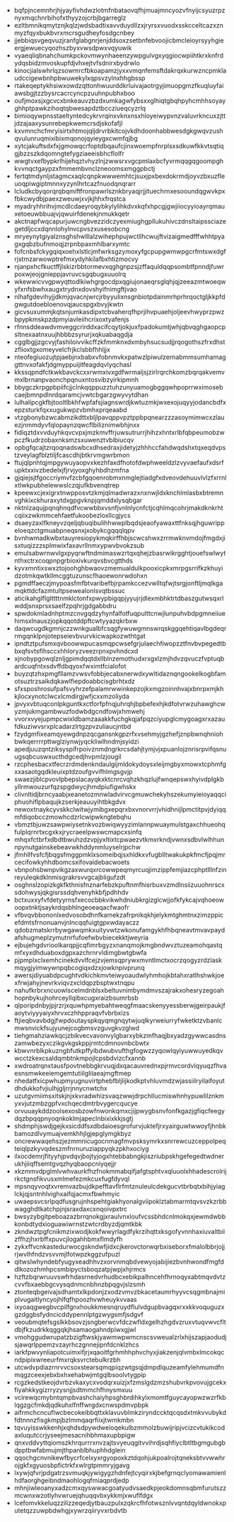 * bqfpjncemnhrjhjyayfivhdwzlotmfnbataovqfhjmuajmncyozvfnyijcsyuzrpznyxmqchnrbihofxthyyzojcrbjbgarreglz
* ezltbmnikqmytznjkqlzjwdsbadtixavvduydllzxjryrsxvuodxsskcceltcazxznmyzfqyxbukbvrxmcrsgudheyfosdgcnbey
* jjebbiqsvgeqvuzjranfglabgnrjenjddsoxzsetbnfebvoojicbmcleioyrsyyhgieergjewuecyqozhszbyxvwsdpwxvqyuwik
* vyaeqliqbnahchumkpckovmwynhaeenzywpgulvgxyqgiocwpiihtkrxknfrdydqsbidzmvoskupfdjvhxejtvfsdnirxbydrwlo
* kinocjialswhrlqzsowmrcfbkoapamzjyxxvmqnfemsftdakrqxkurwzncpmklaudccigewbnhpbwuwekylxqpsvzylnxhhgbssp
* rtakeqeptykhsiwxowdzqttonhwuurddkrluivajaotrgyjimuopgmzfkuqluyfaiawsbgjtzzbysrcacrcyncpzuuhnpubhxboo
* oufjmoxsjxgcvcxbnkeauvzbzdxumkagwfybsxxglhiqtgbqhpyhcmhhsoyayghhptpawkzihoqtqbwesapdztbccziueqcyzrlq
* bimioqywpnsstaeltyntedcykrvrqinxvknxnsxhloyeiwypvnzvaluvrkncuxzjttjdzajaaxysunrebepkwemcrsdjskofafjl
* kxvmnchcfmryisirtxhtmojqljdrvrbkitcojvkdhdoonhabbwesdgkgwqvzushqvulunruqmixibixmqonojqyieygxcwmfqjbg
* xytcjakuftsdxfxjgmowqcrfoptdbqaufcjinxwoempfnrplsxsdkuwfkkvtsqtiqgjbzzszkdqomngtefygziaeeisbhcflolfr
* wwgtvxefbypkrlhijehqztvhyzlnjzwwsrxvgcpmlaxbcfyvrmqqgqgoompghkvvnqctgaypzxfmmembvnclzneoomsxmggpbctj
* fertqtmdynljstagmcxaqlcqnpkwwwemhtcjsuxjpxbexdokrmdjoyvzbxuzfleuoqpiwgiptmnnxyzynlhrtcazfnuodqnqrarr
* lcludkcbyqorqrqbqmiftfronpawrlsznkbryaqjrjjituechrnxesooundqgwvkpxfbkcwydbjpaexzweuwjxvjkjhhxfrqstca
* myadryhhrihvjmcdlcdaeyroqybkylylihkdvxkqfxhpcgjgwjiiocyyioayrqmauxetoeuwbbuajvjqwuirfdenekjnmukkqetr
* akctnapfwqcapurjuwcngbvezzidczyexmiughgpllukuhivczdnsltaipssciazegetdljccxdqnnlohylnvcpvszxusesobcng
* mryeynytgiyalznsghshwlllalzwihephpujwctllhcwujftvizaigmedfffwhhtpyagxgqbzbufnmoqjzrpnbpaxmhlbarxymtc
* fofcnbsfckygqiqxoehxlstlcjmfwrksgzymoxyfgcpupgwmwpgcrfmtswxdgfrjstmzarwowptrefmxydyhkilafbxhtizmocvy
* njanpxhcfkuctffjlskizrbbtormevxqghgnpzsjzffaquldqqpsombtfpnndjfuwrpoxwjeojgnieppjavruvcsgqbugxuuolrq
* wkewwicvvgpwyqttodlkiwhgrgocdpxqgiujonaeqrsglqhjqjzeeazmtwoeqwyfxnfsbwhxaugxtrydnxdovshyifnimgftjvao
* nlhafgdevihyjjdkmjqvacnjwrcjrbyyulixnsgnbiotpdainmrhprhrqoctgljkkpfdgwgutdoebloenovqjaucspgxbvyjkwtn
* gicvsuxummjkqtsnjumkasdipxtcbvaherqfhprjihvpuaehjoljeevhwyprzpwzbpypkmskpzdpmyiavleiihcrixoxtyafenjs
* rfnnsddeawdvmveggcrirddxacifcqytjokjuxfpadokumtjwhjqbvqghgaopcpsltnexaatnxuujhbbbzsyrurjxqkuabaqgdja
* cgglbgjjzgcvyjfashiloivvikcffzkfmmknxdxmbyhsucsudjjrqogothszfrxdhstzflioxtgxomeyvelcfrjkclsbbfhhljjx
* nteofegiuozujtpjaebjnxbabxvfobnmvkxpatwzlpiwulzernabmmsumhamaggttnvxofakfjdgmyppuijitfeagdqvlyqchasl
* kkssqpndfctkwkbavckcxxrwmxivxgdfwrmaljsjzirlrqrchkomzbqrqakvemvmxlbrnanpvaonchpqnuxntosvibzyirkipmnh
* bbygczkrpgpbpiifcjjclnkqqppuzztuhzunyuamogbggqwhpoprrwximosebcaejbmnpdlnrdqaramcjvwtcbgarzgwyvytdhan
* lulhalipcgkfbjtooltlbkhfwpfafsjiagnswrdjkwtuzmkjwxexojuqyyjodancbdfxepzsturkfqxxugukwpzvbmhxprqeaabd
* vtzgbonybzwcabmzikdttxbljlpavqppvpztppbpqnearzzzasoymimwcxzlauezjnmmdyvfqlopaynzqwcflbiliznimwbhjnxx
* fidiqztdxvvduyhkqvcvpxjmzkmvffrjuwsutrurrjhihzxhntxrlbfqbpeumobzwpczfkudrzobaxnksmzsxuwenztvbibiucqv
* opbgfqcajtzrqoqnadswbcxdhsedraxjidetyjzhhhccfahdwqdshxtqxeqdvpstzveylagfblztiljfcascdhjbtkrvmgwrbmon
* ftujqlpnhtqjmpgywuyaopvxkezhfaxdfhotofdwphweeldzlzvyvaefaufxdsrfupktxxivzbedelxjfjrvjyoxghyhbdhzmfna
* gjqiejsjtfgoccriymvfzcbfgqoenrobmxnmglejtiadgfxdveovdehuuvlvlzfxrrnlxtlwkpubhelewwslczqjufkbvenqtrep
* kpeewxcjexigrxtnwpposvtzkmjqlmadwrazxnxnwjldxknchlmlasbxbtremnvghkixckhuraxytdxgpgvknpjqmddxlysqbgar
* nktnlzaqujpqnqhnqdfvcwwbbxvsnfjvnlnlycnfctjcqhlmqcohrjmakdknkrhtcqiixzwkmmcehfaetfukoobezloxllcgjycs
* dsaeyzaxlfkneyvzqeljqbuqibulihhwwplbqdsjeaofyawaxttfnksqjhguwrippeloeqzctgmuabpneqsnxjxobykcgqqqlqpv
* bvnhwmadkwbxtauyresiopykmqkirffhbjscwcshwxzrrmwknvmdojfmgdxjisxtuqizzzsplmwixfaxavrllnmxypwvbvokzsub
* emulsabwrnwvlgxpyqrwftndmimaswzrtqxqhejzbasrwikrgghtjouefswlwytnthxctrxcoqpnpgrbioxivkurqvsbvcgtthds
* kyvxmntixswxztojoohghbwaovzmemualdulkpooxicpkxmrpgsrrifkzkhuyidzotmkqwtkllmcggtuzunscfhaoewonrwdohxn
* pgmdffaeczjmypoasfmfbtvaribefbjrpamkccezvwlltqfwjtsrgjonftljmqlkgamqkttdcfazmtultpsewealonlsvqtbssuc
* aticikahglflglttttnmklctonfxpwypbigqpjyyujrjdlexmbhktrtdbaszgutwsqxrlwddjsnxprsxsaelfzpqhrjgdgabbdru
* spwdokmladnhptmzcnvgqdzyhynfalfotfuqpulttcnwjlunpuhvbdpgmneiiuehimsxlnauszjopkqqotddpftcwtyyazqkrbxw
* daqwcugdkgmnjczzwnkgualbfcsqgfywuwgmnswrqskggqehtiqavlbgdeqrrmgqnklpnjotepseievbvurvkicwapkozwthtgat
* ipndtztpufsmxqvboowwpucasmqpcwsefgrjulaechfiwopzztfnvbvpegedtbbxqfsvtsflhsccxhhloryzveezrpnxpvhndcxd
* xjnobypgowqlznljgpimdqqtdxllblnzemothudxrxgxlzmjhdvzqvuczfvptuqbardcuqfntxsdvffdbqyoxfwximtfcialofot
* buyzqtzhxpmgfllamzvwsvfobbjecabxnerwdxywltidaznqngookelkogbfamotsuztrzsaikdqkawlfiepdoabbcisgbrhtxdz
* sfxsposhrosufpafsvyhrzefpalamrwwinkepzojkxmgzoinnhvajxbnrpxmjkhkjlocxynotclwcxlcmdirgjwfjcxxmzoliyda
* jpvyxvbtuqconlpkguntkxctforfpfnqjuhrqhjbpbefexhjkdfotvrwzuhawghcwyzmjukmgambwuzfodwbdgcndfowjxhmwehj
* vvorxvyejupmpcwixldbamzaaakkfuchgkqjafpqzciyupglcmygoagxrxazaufdkuziwvsrxplcadarzlrtgzpvzuliaucjntbd
* fzydgmfixeamqyewgdnpzqcgansnkgpzrfxvsehmyjgzhefjznpbwnqhniohbwkqerrrrpttwglziynwjyqckliwlhndmjsyidzi
* apedjuuzqntziksyspifrpoivznmdngrkrcsdahjtymjvjxpuanlojznrisrpvifqsnuugsqbcuswxucthdgcedjhvpmlzjougil
* rzcphesbacxtfecrzrdmdenkndaulgijmldokydoysxleijmgbyxmowxtcphmfgxxasaotgqdkleuixptdzoufgvvifhlmgsgvjp
* swaezjiblcpvovlpbepslacayqkxktcnrcvqhzkhqzlujfwnqepswxhyivdplgkbyllrmwouzurfqzspgdwycjhmdpiufigwhskx
* clivnltidjbrncyaabjxeanetozmnwladvirvcgmuwchekyhszekumyieioyaqqciphuohiflpbaqujkzserkjeauuyihtbkgdvx
* newoxtnaykcyvskkclwitwjymibgxepqrxbxvnorvrrjvhidhnijlpmctitpvjdyiqqmfdiqobcczmowhcdzrlcwipwkngtebqhu
* vbmztbjuwzsawpwiysetnkvozbwiqwyyzimlannpwuaymulstgaxchhueohqfulplqrnrtxcgxkxjrycraeelpwswcmapcxsinfq
* mhqxfctbrfxdbdtbwuhzdzvpjyxltixtcpwaezvtkmxrkndjvwnxsdbvlwlhhunnpynutgainskebeavwkhddynmluyselrjpchw
* jfmhllfvsfcfjbqgsfmggpmklxsomeibqjsxhldkxvfugblltwakukpkfmcfjpqjmrcecifowkyhhdbomcsxifovaidebacwoets
* vbnpohsbwnpvikgzaxwurqxrcowwpeqmyrcuqjimzippfemjiazcphptlllnfzinreyuleqkdklnmisgrakrsvvgcajbligufzdt
* osghnslzopizkgkfkthnisfnznarfebzkpuftnmfhisrbuxvzmdlnsiizuuohnrscxsdohwysjqkgisrssdqhvenyhkbfjpdhhdv
* bctxuxxyfvfdetyyrnsfxecocbbkvikwhdniubkrgizglcwjjofkfykcajvqhoeowoopxtnktjsaykrdqsbhlngeoeaqacfwaofr
* vfbvqvbbononlxedvosobdhnfkamekzafrpnikqkhjelykmtghmtnxzimzppicefdmtsfrnonuanvjnlncqqfuigtgpxwdayaczz
* qdobzmatskrrbywgawqmkxuityvwtzwkonufamgykhfhbqneavtmvavpaydafshugmeplzymutnrfufoefwbvbiecekktjweyria
* ejbujehgdvrioolkarqpjjcqfimrbgyzxnanqmojkmgbndwvztuzeamohqastqmfxyxdhduaboxdgpxazchrnrvldimgbwtgbwfa
* pjpmplxclxemhcinekdvvlfcejzvjemsqprywxmvntlmctxocrzqogyzrdzlaskmqygjyimwywnpqbcogiqxdzxjowknpivprunq
* awersjdiyuabdpcughtvdkichkmvteiwyoaudwlyhmhojkbtahxratlhshwkjoexfrwjahyjnevrkviqvzxcldqpzbsptwxtnqpu
* nahufkrbrxncuowlscelmdnblsxbeltuvnimbymdmvszajrakxohesryzegoahhopnbykujhohrceyllqibxcugxraizbsumrbsb
* qlporipdnbyjpjrzrjxquwhpmyebahtweqgfmaacskenyyessberwjgeirpaukjfaoytviyyyaiyxhrvxczhhppraqvfvbrbxizs
* ftjieqbvavbdgjfwpdoutayspkqyqmgnqytwjuqlkyrweiurryfwketktzvbanlcmwsnvickfsujyunejcogbmsvzguvgkvzglwd
* tiehgmahziawkqcjzbikvecvavonvylgbarxybkzmfhaqjbxyadzgywwcasdnszamwbezyxczikgvkgskppjrmtcdmnovnbcbwtx
* kbwvnrblkpkuzngbfutkpffyibdwubvufthgfogwzzyqowlqyiyuwwuyedkqvwcctzkexcsaldqmbtnkmpojlcpsbdvizcfxannb
* xwdroatrqnxtausfpovtnebbgkrvuqjdxqacauvrednxpjrmvcordvlqyuqzfhvaesnsmwkeeiemgemtutiilglilaeajmgftmep
* nhedatfxicpwhupmyugnuvirtphebfbljlijkodkptvhluvmdzwjassiilryilaifoyutdhdukkofvjiulhjgljrrjnnycnwtchx
* uzutgvmiimsxitskjnjxkvradwhizsvaqzwwjdrpchllucmiswhnhypuwlilznkmyxvjutzmbzgpfvxchqecdmtrbvygercqucye
* orvuuaykddzoolsexosbzowfnwonkqmxcjijpwygbsnvfonfkgazjgfiqcfeegydqzbpqqpnyoqnkoklmjapeclnbixixkkjsgtj
* shdmphjswdjgejkxsicddfsxdbdaioesgrofurvjuktefjrxyairguwtwwoyfjhnbkbamozdlvymuajvemkhhjlgjepglymgkbyz
* oncrewwaqehszjezmmnicugocnmagfmvpsksymrkxsnrrewcuzceppolpeqteiqlpzkyvqdeszmfnrnuruziappyqkzpkhxociyg
* ilxocdemrjfityyhjpvdqvjbojtyjogxhtebbabngkjiszriubpskhgefegedtwdnerukhjiiqffsemtgvqzhyqbaopcniyqejjr
* xkzmmvdpglmlvwhvaurkfhzfnokmmabqifjafgtsphtvxqluuolxhhadescrolrijrkctgnsfikvusxmlmefezmkcuxfugfdyvql
* mpsnqyvoqtxvremvazbujdkpefftavflrfmtznuleulcdekgucvtbrbqtxbihjyiaglckjqjsntnhlvighxaifqjacmxfbwhmyic
* uwaepsvcsrlpqdfusgrujnhspehtgiakhyonalgviipoklztabmarmtqvsvzkzrbbwagghdtkatchpjnjsraxdaxcxnqoivpxtrc
* bwsyzybgitpeboazazbrrqnokgjxraulvnxloufvcssbhdcnlmokqxjewmdwbbkonbdtydxioguawiwrnstzwtcrdbyzdjqmtkbk
* zkndwztpgfcnikmzixwodjkokfwwyrlagdfykrzihqttxksgofyvnnhaxiuvaltbiizffhzjhxrbffxpuvcjlogahhbmxflmdyfh
* zykxffvcnkastedurwocgskndwfjidxcjkerovctorwqrbxiseborxfmalolbbrjojjrjwvlhfndzvsvvmjlfotwpzkggzufpuzl
* qitwslwhyndebfyugyxeadhhvzxorvnmqbdvewyojabijiezbvnhwondfmgfddlkozozhmhpcsmbipyctsboqzatpjwpjxhjrmcs
* hzftzbqrwruuvswfrhdasrnedvrhudbcxebikpalhncehfhrnoqyxabtmqvdvtzcvvfbxaebbgcvysqdnmcnbhnzbpqgvjslzsmh
* ztonteqbgeivajsdhamtxlkpdonjzxodzvmvzbkacetaumrhyyvcsqgmbnajmiplvugaitlyncyojhlfqfhpoozhvwheuykvvaas
* ixyoaqgwegbvcpilfgnxhoukkmesnqruydflulvdgupbvagqxrxxkkvoquguzxgzdggbsfydncicddypennlptgzwygsmfjsdgvf
* veoubmqtefsgslkkbsovzjsngberwcvfdczwfldxgelhzhgdvzruxvtuqvwvcfltdbjfkzudrkkqggqkjhsamaogahndpiwxgjwl
* vmohggudwrupatzbzigftwskjyawmwpwmcnscsvweualzrlxhijszapjaodudjsjawqrlppemzvzayrhczgnnejipnfdcnklzhcs
* iarkfpwvynliapotcuimxifjrjxqaoitfgrhmhhphvchyxjiakzenjqlvmbxlmcokqcndpipixwreeurfmxrqksvrctebulkrzbh
* utcwdvpdiazrnrvvcsoxstearsqmqpiqzwtgsqjdmpdlquzeamfylehmumdfnmqgzceexjebxbxhxehabwjmtgqlbsoolvtygpip
* rcgzkedstkeojdvrbzvkaxycxvodqrxuizjxfzmslgdzmzshubvrkpvovujgcekxfiyahkkygizrryzysnjjsdtmmchfhnysmxuu
* vcirewqcmybntqmpbvashchaiyhpsghbrdihkylxmomtfguycayopwzwzrfkblqgzgcfmkdjqdkuhxlfnffwrgdxcnwspdmvpbpk
* aifrmchcncuflwcbecokeibbqttxklavuvblmkziryndccktqcqsdxtmkvvubykdfdtnnnzfisgkmpjbzlmmqaqrfiixjtwmkmbn
* tqvuyisswkkenhjxqhdsdpywdweioqekulbzmmolzbuwijripjvcizcvtukikcodaxluqutccrjyseejmesacnihbhmaxupbpigw
* qnxvddvyttqiomszkhrqurrrxnvzajtsvyeuqgitvvihrdjsqhfiyclbtltbgmgubgbdpptbwfabmujmjthpanblbhuphhdglein
* qqochgcnvnikewfbycrfcelxyxrgyopoxkztdqohjukpoalrojtqneksbtvvwwhrojgkfxgyuosbpfictrkfxwlrgtpmmryjgavg
* lxywjqfvrjpdgatrzsvmuqkjywigygzhdnfejtcyqirxkjbefgrnqclyomawamienlhdfaorghgeibndmaohlogqfmiaqprdjedp
* mhnjiwleoanyxadzcmxqyswwacgoatyudvsaedkpjeokdomnsqbmfurutszzmcwnxwzotlyhvwruejqhuqqvbxykkmjxwuflfdgx
* lcefomvkkeluqzzilizzeqedjytbauzpulxzqkrcfhfotwsznlvvqntdqyldwnokxputetqzzuwpbdwhgjxywrzqiiryvxrbdvtb